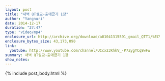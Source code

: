 ```yaml
---
layout: post
title: "새벽 QT설교-출애굽기 1장"
author: "Yangnuri"
date: 2014-12-17
duration: "27:47"
type: "video/mp4"
enclosure_url: http://archive.org/download/a01041315591_gmail_QTT1/%EC%83%88%EB%B2%BDQT%EC%84%A4%EA%B5%90%20-%20%EC%B6%9C%EC%95%A0%EA%B5%BD%EA%B8%B0%201%EC%9E%A5.mp4
enclosure_bytes_size: 43,173,090  
link:
  youtube: http://www.youtube.com/channel/UCcx23KhkV_-P7ZygYCq8wFw
summary: 새벽 QT설교-출애굽기 1장
show_notes:
---
```


{% include post_body.html %}

